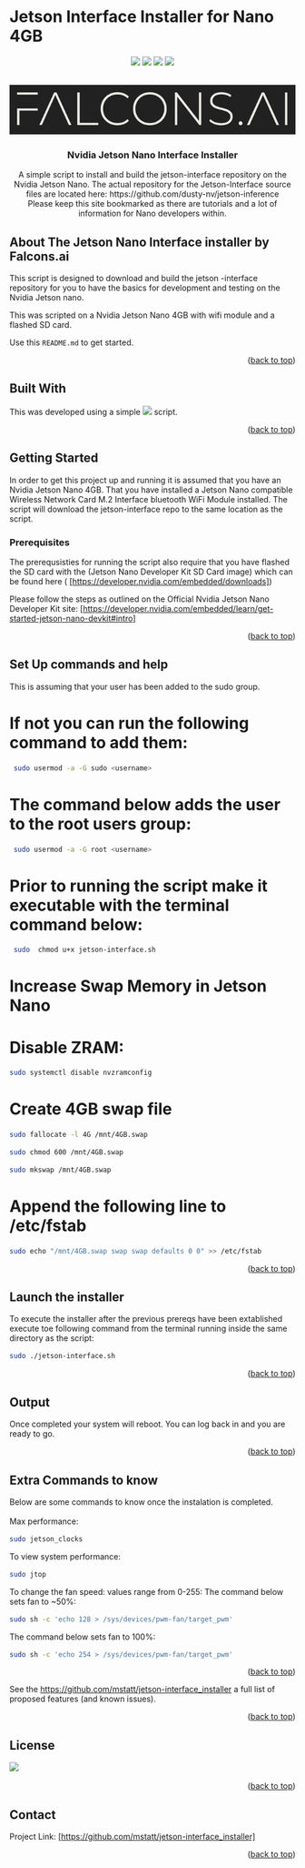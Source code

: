# Jetson Interface Installer for Nano 4GB

<div id="top"></div>
<div align="center">

![](https://img.shields.io/badge/License-MIT-blue)
![](https://img.shields.io/github/issues/mstatt/jetson-interface_installer)
![](https://img.shields.io/github/forks/mstatt/jetson-interface_installer)
![](https://img.shields.io/badge/BASH-LINUX-brightgreen)
 
</div>



<!-- PROJECT LOGO -->
<br />
<div align="center">
  <a href="https://github.com/mstatt/jetson-interface_installer">
    <img src="assets/falcons-logo2.png" alt="Logo" >
  </a>

  <h3 align="center">
Nvidia Jetson Nano Interface Installer</h3>

  <p align="center">
    A simple script to install and build the jetson-interface repository on the Nvidia Jetson Nano. The actual repository for the Jetson-Interface source files are located here: https://github.com/dusty-nv/jetson-inference
    <br />
Please keep this site bookmarked as there are tutorials and a lot of information for Nano developers within.
  </p>
</div>




<!-- ABOUT THE PROJECT -->
## About The Jetson Nano Interface installer by Falcons.ai

This script is designed to download and build the jetson -interface repository for you to have the basics for development and testing on the Nvidia Jetson nano.


This was scripted on a Nvidia Jetson Nano 4GB with wifi module and a flashed SD card.

Use this `README.md` to get started.

<p align="right">(<a href="#top">back to top</a>)</p>




<!-- Built With -->
## Built With

This was developed using a simple ![](https://img.shields.io/badge/BASH-LINUX-brightgreen) script.



<p align="right">(<a href="#top">back to top</a>)</p>



<!-- GETTING STARTED -->
## Getting Started

In order to get this project up and running it is assumed that you have an Nvidia Jetson Nano 4GB. That you have installed a Jetson Nano compatible Wireless Network Card M.2 Interface bluetooth WiFi Module installed. The script will download the jetson-interface repo to the same location as the script.

### Prerequisites

The prerequsisties for running the script also require that you have flashed the SD card with the (Jetson Nano Developer Kit SD Card image) which can be found here ( [https://developer.nvidia.com/embedded/downloads])

Please follow the steps as outlined on the Official Nvidia Jetson Nano Developer Kit site:
[https://developer.nvidia.com/embedded/learn/get-started-jetson-nano-devkit#intro]
  



<p align="right">(<a href="#top">back to top</a>)</p>



<!-- Set Up Commands -->
## Set Up commands and help
 This is assuming that your user has been added to the sudo group.
 
 # If not you can run the following command to add them:
 ```sh
  sudo usermod -a -G sudo <username>
 ```
 # The command below adds the user to the root users group:
 ```sh
  sudo usermod -a -G root <username>
 ```
 # Prior to running the script make it executable with the terminal command below:
 ```sh
  sudo  chmod u+x jetson-interface.sh
 ```


# Increase Swap Memory in Jetson Nano
# Disable ZRAM:
```sh
sudo systemctl disable nvzramconfig
```
# Create 4GB swap file
```sh
sudo fallocate -l 4G /mnt/4GB.swap
```
```sh
sudo chmod 600 /mnt/4GB.swap
```
```sh
sudo mkswap /mnt/4GB.swap
```
# Append the following line to /etc/fstab
```sh
sudo echo "/mnt/4GB.swap swap swap defaults 0 0" >> /etc/fstab
```





<p align="right">(<a href="#top">back to top</a>)</p>

<!-- Launch the installer -->
## Launch the installer

 To execute the installer after the previous prereqs have been extablished execute toe following command from the terminal running inside the same directory as the script:
  ```sh
 sudo ./jetson-interface.sh
 ```



<p align="right">(<a href="#top">back to top</a>)</p>

<!-- OUTPUT -->
## Output

Once completed your system will reboot. You can log back in and you are ready to go.



<p align="right">(<a href="#top">back to top</a>)</p>

<!--Extra Commands -->
## Extra Commands to know

Below are some commands to know once the instalation is completed.<br /><br />
 Max performance: 
 ```sh 
 sudo jetson_clocks
 ```
 To view system performance:
  ```sh
 sudo jtop
 ```
 To change the fan speed: values range from 0-255:
 The command below sets fan to ~50%:
  ```sh
 sudo sh -c 'echo 128 > /sys/devices/pwm-fan/target_pwm'
   ```
 The command below sets fan to 100%:

  ```sh
 sudo sh -c 'echo 254 > /sys/devices/pwm-fan/target_pwm'
  ```


<p align="right">(<a href="#top">back to top</a>)</p>



See the https://github.com/mstatt/jetson-interface_installer a full list of proposed features (and known issues).

<p align="right">(<a href="#top">back to top</a>)</p>



<!-- LICENSE -->
## License

![](https://img.shields.io/badge/License-MIT-blue)

<p align="right">(<a href="#top">back to top</a>)</p>



<!-- CONTACT -->
## Contact

Project Link: [https://github.com/mstatt/jetson-interface_installer]


<p align="right">(<a href="#top">back to top</a>)</p>



<!-- MARKDOWN LINKS & IMAGES -->
[license-shield]: assets/68747470733a2f2f696d672e736869656c64732e696f2f6769746875622f6c6963656e73652f6f74686e65696c647265772f426573742d524541444d452d54656d706c6174652e7376673f7374796c653d666f722d7468652d6261646765.svg?style=for-the-badge
[license-url]: https://github.com/mstatt/jetson-interface_installer/blob/main/LICENSE.txt
